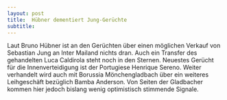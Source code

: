 ```yaml
---
layout: post
title:  Hübner dementiert Jung-Gerüchte
subtitle:  
---
```


Laut Bruno Hübner ist an den Gerüchten über einen möglichen Verkauf von Sebastian Jung an Inter Mailand nichts dran. Auch ein Transfer des gehandelten Luca Caldirola steht noch in den Sternen. Neuestes Gerücht für die Innenverteidigung ist der Portugiese Henrique Sereno. Weiter verhandelt wird auch mit Borussia Mönchengladbach über ein weiteres Leihgeschäft bezüglich Bamba Anderson. Von Seiten der Gladbacher kommen hier jedoch bislang wenig optimistisch stimmende Signale.


